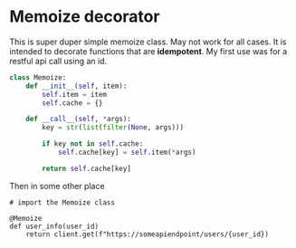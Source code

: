 # Memoize decorator

This is super duper simple memoize class. May not work for all cases. It is intended to decorate functions that are **idempotent**. My first use was for a restful api call using an id.

```python
class Memoize:
    def __init__(self, item):
        self.item = item
        self.cache = {}

    def __call__(self, *args):
        key = str(list(filter(None, args)))

        if key not in self.cache:
            self.cache[key] = self.item(*args)

        return self.cache[key]
```

Then in some other place

```
# import the Memoize class

@Memoize
def user_info(user_id)
    return client.get(f"https://someapiendpoint/users/{user_id})
```
 
